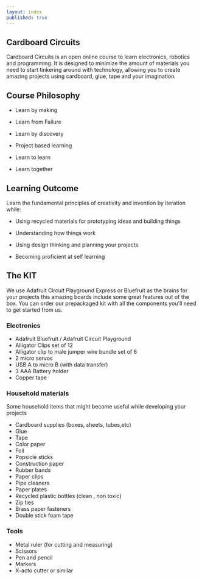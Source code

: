 ```yaml
---
layout: index
published: true
---
```


## Cardboard Circuits

Cardboard Circuits is an open online course to learn electronics, robotics and programming. It is designed to minimize the amount of materials you need to start tinkering around with technology, allowing you to create amazing projects using cardboard, glue, tape and your imagination.

## Course Philosophy

- Learn by making

- Learn from Failure

- Learn by discovery

- Project based learning

- Learn to learn

- Learn together

## Learning Outcome

Learn the fundamental principles of creativity and invention by iteration while:

- Using recycled materials for prototyping ideas and building things

- Understanding how things work

- Using design thinking and planning your projects

- Becoming proficient at self learning


## The KIT

We use Adafruit Circuit Playground Express or Bluefruit as the brains for your projects this amazing boards include some great features out of the box. You can order our prepackaged kit with all the components you'll need to get started from us.

### Electronics

- Adafruit Bluefruit / Adafruit Circuit Playground
- Alligator Clips set of 12
- Alligator clip to male jumper wire bundle set of 6
- 2 micro servos
- USB A to micro B (with data transfer)
- 3 AAA Battery holder
- Copper tape


### Household materials

Some household items that might become useful while developing your projects

- Cardboard supplies (boxes, sheets, tubes,etc)
- Glue
- Tape
- Color paper
- Foil
- Popsicle sticks
- Construction paper
- Rubber bands
- Paper clips
- Pipe cleaners
- Paper plates   
- Recycled plastic bottles (clean , non toxic)
- Zip ties
- Brass paper fasteners
- Double stick foam tape

### Tools

- Metal ruler (for cutting and measuring)
- Scissors
- Pen and pencil
- Markers   
- X-acto cutter or similar
